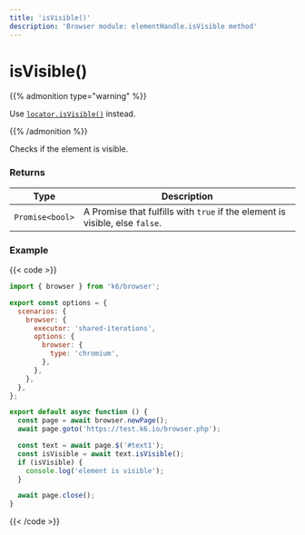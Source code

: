 ```yaml
---
title: 'isVisible()'
description: 'Browser module: elementHandle.isVisible method'
---
```


# isVisible()

{{% admonition type="warning" %}}

Use [`locator.isVisible()`](https://grafana.com/docs/k6/<K6_VERSION>/javascript-api/k6-browser/locator/isvisible/) instead.

{{% /admonition %}}

Checks if the element is visible.

### Returns

| Type            | Description                                                                  |
| --------------- | ---------------------------------------------------------------------------- |
| `Promise<bool>` | A Promise that fulfills with `true` if the element is visible, else `false`. |

### Example

{{< code >}}

```javascript
import { browser } from 'k6/browser';

export const options = {
  scenarios: {
    browser: {
      executor: 'shared-iterations',
      options: {
        browser: {
          type: 'chromium',
        },
      },
    },
  },
};

export default async function () {
  const page = await browser.newPage();
  await page.goto('https://test.k6.io/browser.php');

  const text = await page.$('#text1');
  const isVisible = await text.isVisible();
  if (isVisible) {
    console.log('element is visible');
  }

  await page.close();
}
```

{{< /code >}}
